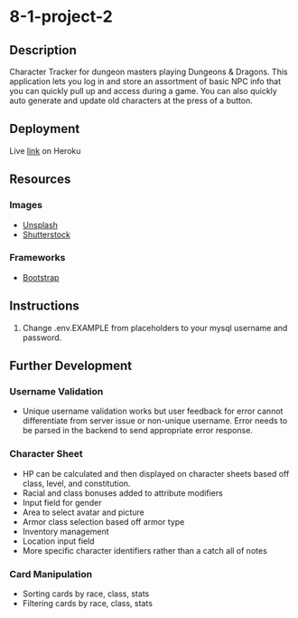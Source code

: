 # 8-1-project-2

## Description

Character Tracker for dungeon masters playing Dungeons & Dragons. This application lets you log in and store an assortment of basic NPC info that you can quickly pull up and access during a game. You can also quickly auto generate and update old characters at the press of a button.

## Deployment

Live [link](https://dnd-dm-character-tracker.herokuapp.com/) on Heroku

## Resources

### Images

-   [Unsplash](https://unsplash.com/)
-   [Shutterstock](https://www.shutterstock.com/home)

### Frameworks

-   [Bootstrap](https://getbootstrap.com/docs/5.1/getting-started/introduction/)

## Instructions

1. Change .env.EXAMPLE from placeholders to your mysql username and password.

## Further Development

### Username Validation

-   Unique username validation works but user feedback for error cannot differentiate from server issue or non-unique username. Error needs to be parsed in the backend to send appropriate error response.

### Character Sheet

-   HP can be calculated and then displayed on character sheets based off class, level, and constitution.
-   Racial and class bonuses added to attribute modifiers
-   Input field for gender
-   Area to select avatar and picture
-   Armor class selection based off armor type
-   Inventory management
-   Location input field
-   More specific character identifiers rather than a catch all of notes

### Card Manipulation

-   Sorting cards by race, class, stats
-   Filtering cards by race, class, stats
